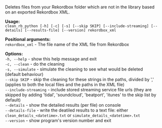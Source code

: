 Deletes files from your Rekordbox folder which are not in the library based on an exported Rekordbox XML.

**Usage:**  
`clean_rb_python [-h] [-c] [-s] [--skip SKIP] [--include-streaming] [--details] [--results-file] [--version] rekordbox_xml`

**Positional arguments:**  
`rekordbox_xml` - The file name of the XML file from Rekordbox

**Options:**  
  `-h, --help` - show this help message and exit  
  `-c, --clean` - do the cleaning  
  `-s, --simulate` - simulate the cleaning to see what would be deleted (default behaviour)  
  `--skip SKIP` - skip the cleaning for these strings in the paths, divided by ',' (applies to both the local files and the paths in the XML file)     
  `--include-streaming` -  include stored streaming service file urls (they are skipped by adding 'tidal', 'soundcloud', 'beatport', 'itunes' to the skip list by default)  
  `--details` - show the detailed results (per file) on console  
  `--details-file` - write the deatiled results to a text file: either `clean_details_<datetime>.txt` or `simulate_details_<datetime>.txt`  
  `--version` - show program's version number and exit